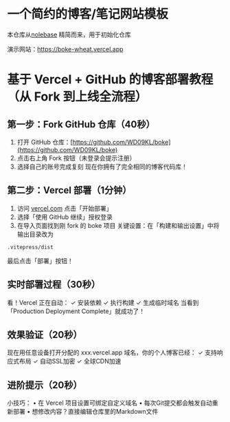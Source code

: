 # 一个简约的博客/笔记网站模板

本仓库从[nolebase](https://github.com/nolebase/nolebase/) 精简而来，用于初始化仓库

演示网站：https://boke-wheat.vercel.app


# 基于 Vercel + GitHub 的博客部署教程（从 Fork 到上线全流程）


## 第一步：Fork GitHub 仓库（40秒）

1. 打开 GitHub 仓库：[https://github.com/WD09KL/boke](https://github.com/WD09KL/boke)
2. 点击右上角 Fork 按钮（未登录会提示注册）
3. 选择自己的账号完成复刻
现在你拥有了完全相同的博客代码库！

## 第二步：Vercel 部署（1分钟）

1. 访问 [vercel.com](https://vercel.com) 点击「开始部署」
2. 选择「使用 GitHub 继续」授权登录
3. 在导入页面找到刚 fork 的 boke 项目
关键设置：在「构建和输出设置」中将输出目录改为 
```
.vitepress/dist
```
最后点击「部署」按钮！

## 实时部署过程（30秒）

看！Vercel 正在自动：
✓ 安装依赖
✓ 执行构建
✓ 生成临时域名
当看到「Production Deployment Complete」就成功了！

## 效果验证（20秒）

现在用任意设备打开分配的 xxx.vercel.app 域名，你的个人博客已经：
✓ 支持响应式布局
✓ 自动SSL加密
✓ 全球CDN加速

## 进阶提示（20秒）

小技巧：
• 在 Vercel 项目设置可绑定自定义域名
• 每次Git提交都会触发自动重新部署
• 想修改内容？直接编辑仓库里的Markdown文件




